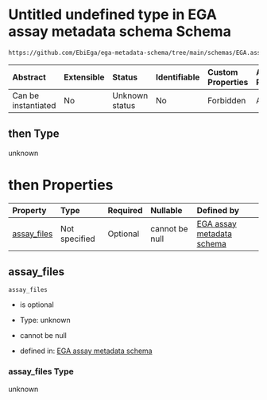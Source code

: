 # Untitled undefined type in EGA assay metadata schema Schema

```txt
https://github.com/EbiEga/ega-metadata-schema/tree/main/schemas/EGA.assay.json#/allOf/2/then
```



| Abstract            | Extensible | Status         | Identifiable | Custom Properties | Additional Properties | Access Restrictions | Defined In                                                      |
| :------------------ | :--------- | :------------- | :----------- | :---------------- | :-------------------- | :------------------ | :-------------------------------------------------------------- |
| Can be instantiated | No         | Unknown status | No           | Forbidden         | Allowed               | none                | [EGA.assay.json*](../out/EGA.assay.json "open original schema") |

## then Type

unknown

# then Properties

| Property                    | Type          | Required | Nullable       | Defined by                                                                                                                                                                                                                          |
| :-------------------------- | :------------ | :------- | :------------- | :---------------------------------------------------------------------------------------------------------------------------------------------------------------------------------------------------------------------------------- |
| [assay_files](#assay_files) | Not specified | Optional | cannot be null | [EGA assay metadata schema](ega-11-allof-allowed-filetypes-for-an-array-assay-then-properties-assay_files.md "https://github.com/EbiEga/ega-metadata-schema/tree/main/schemas/EGA.assay.json#/allOf/2/then/properties/assay_files") |

## assay_files



`assay_files`

*   is optional

*   Type: unknown

*   cannot be null

*   defined in: [EGA assay metadata schema](ega-11-allof-allowed-filetypes-for-an-array-assay-then-properties-assay_files.md "https://github.com/EbiEga/ega-metadata-schema/tree/main/schemas/EGA.assay.json#/allOf/2/then/properties/assay_files")

### assay_files Type

unknown
